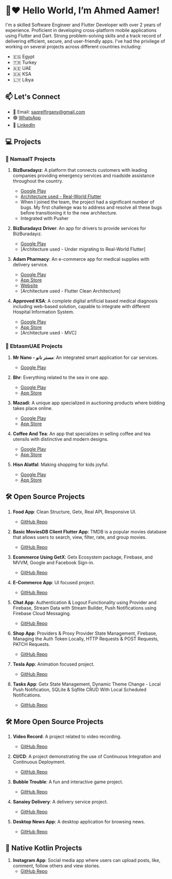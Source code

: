 # 👋:heart: Hello World, I’m Ahmed Aamer!

I'm a skilled Software Engineer and Flutter Developer with over 2 years of experience.
Proficient in developing cross-platform mobile applications using Flutter and Dart.
Strong problem-solving skills and a track record of delivering efficient, secure, and user-friendly apps.
I've had the privilege of working on several projects across different countries including:

- 🇪🇬 Egypt
- 🇹🇷 Turkey
- 🇦🇪 UAE
- 🇸🇦 KSA
- 🇱🇾 Libya

## 📫 Let's Connect

- 📧 Email: saqrelfirgany@gmail.com
- 🟢 [WhatsApp](http://Wa.me/201025592065)
- 💼 [LinkedIn](https://www.linkedin.com/in/sa2r-elfirgany/)

## 💻 Projects

### 🚀 NamaaIT Projects

1. **BizBuradayız**: A platform that connects customers with leading companies providing emergency services and roadside assistance throughout the country. 
   - [Google Play](https://play.google.com/store/apps/details?id=com.namaait.bizburadayiz)
   - [Architecture used - Real-World Flutter](https://github.com/kodecocodes/rwf-materials)
   - When I joined the team, the project had a significant number of bugs. My first challenge was to address and resolve all these bugs before transitioning it to the new architecture.
   - Integrated with Pusher


2. **BizBuradayız Driver**: An app for drivers to provide services for BizBuradayız. 
   - [Google Play](https://play.google.com/store/apps/details?id=com.namaait.bizburadayiz.driver)
   - [Architecture used - Under migrating to Real-World Flutter]


3. **Adam Pharmacy**: An e-commerce app for medical supplies with delivery service. 
   - [Google Play](https://play.google.com/store/apps/details?id=com.namaait.adampharmacy) 
   - [App Store](https://apps.apple.com/eg/app/adam-pharmacy/id1672276218)
   - [Website](https://www.adamonline.com/ar)
   - [Architecture used - Flutter Clean Architecture]

4. **Approved KSA**: A complete digital artificial based medical diagnosis including web-based solution, capable to integrate with different Hospital Information System. 
   - [Google Play](https://play.google.com/store/apps/details?id=com.namaait.approved) 
   - [App Store](https://apps.apple.com/eg/app/approved-ksa/id1668993553)
   - [Architecture used - MVC]

### 🌟 EbtasmUAE Projects

1. **Mr Nano - مستر نانو**: An integrated smart application for car services. 
   - [Google Play](https://play.google.com/store/apps/details?id=com.ebtasm.mrnano)

2. **Bhr**: Everything related to the sea in one app. 
   - [Google Play](https://play.google.com/store/apps/details?id=com.ebtasm.bhr) 
   - [App Store](https://apps.apple.com/us/app/bhr/id1641237623)

3. **Mazadi**: A unique app specialized in auctioning products where bidding takes place online. 
   - [Google Play](https://play.google.com/store/apps/details?id=com.ebtasm.mazadi) 
   - [App Store](https://apps.apple.com/us/app/mazadi/id1602820215)

4. **Coffee And Tea**: An app that specializes in selling coffee and tea utensils with distinctive and modern designs. 
   - [Google Play](https://play.google.com/store/apps/details?id=com.ebtasm.coffeetea) 
   - [App Store](https://apps.apple.com/us/app/coffee-and-tea/id1619178774)

5. **Hisn Alatfal**: Making shopping for kids joyful. 
   - [Google Play](https://play.google.com/store/apps/details?id=com.ebtasm.kids_castle) 
   - [App Store](https://apps.apple.com/us/app/hisn-alatfal/id1629217103)

## 🛠️ Open Source Projects

1. **Food App**: Clean Structure, Getx, Real API, Responsive UI.
   - [GitHub Repo](https://github.com/saqrelfirgany/food_flutter_app)

2. **Basic MoviesDB Client Flutter App**: TMDB is a popular movies database that allows users to search, view, filter, rate, and group movies.
   - [GitHub Repo](https://github.com/saqrelfirgany/Basic-TMDB-Client)

3. **Ecommerce Using GetX**: Getx Ecosystem package, Firebase, and MVVM, Google and Facebook Sign-in.
   - [GitHub Repo](https://github.com/saqrelfirgany/Flutter-Ecommerce-Using-GetX)

4. **E-Commerce App**: UI focused project.
   - [GitHub Repo](https://github.com/saqrelfirgany/E-Commerce-Flutter-App)

5. **Chat App**: Authentication & Logout Functionality using Provider and Firebase, Stream Data with Stream Builder, Push Notifications using Firebase Cloud Messaging.
   - [GitHub Repo](https://github.com/saqrelfirgany/Chat-Flutter-App)

6. **Shop App**: Providers & Proxy Provider State Management, Firebase, Managing the Auth Token Locally, HTTP Requests & POST Requests, PATCH Requests.
   - [GitHub Repo](https://github.com/saqrelfirgany/Shop-Flutter-App)

7. **Tesla App**: Animation focused project.
   - [GitHub Repo](https://github.com/saqrelfirgany/Tesla-Flutter-App)

8. **Tasks App**: Getx State Management, Dynamic Theme Change - Local Push Notification, SQLite & Sqflite CRUD With Local Scheduled Notifications.
   - [GitHub Repo](https://github.com/saqrelfirgany/Tasks-Flutter-App)


## 🛠️ More Open Source Projects

1. **Video Record**: A project related to video recording.
   - [GitHub Repo](https://github.com/saqrelfirgany/video_record)

2. **CI/CD**: A project demonstrating the use of Continuous Integration and Continuous Deployment.
   - [GitHub Repo](https://github.com/saqrelfirgany/cicd)

3. **Bubble Trouble**: A fun and interactive game project.
   - [GitHub Repo](https://github.com/saqrelfirgany/bubble_trouble)

4. **Sanaiey Delivery**: A delivery service project.
   - [GitHub Repo](https://github.com/saqrelfirgany/-sanaiey-delivery)

5. **Desktop News App**: A desktop application for browsing news.
   - [GitHub Repo](https://github.com/saqrelfirgany/Desktop-News-App)


## 📱 Native Kotlin Projects

1. **Instagram App**: Social media app where users can upload posts, like, comment, follow others and view stories.
   - [GitHub Repo](https://github.com/saqrelfirgany/InstagramApp)
